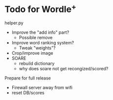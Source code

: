 # Todo for Wordle<sup>+</sup>

helper.py
- Improve the "add info" part?
	- Possible remove
- Improve word ranking system?
    - Tweak "weights"?
- Crop/improve image
- SOARE
    - rebuild dictionary
    - why does soare not get recongized/scored?

Prepare for full release
- Firewall server away from wifi
- reset DB/scores
